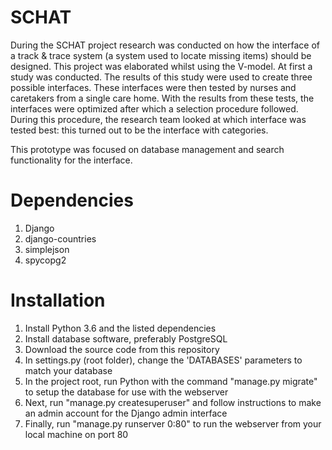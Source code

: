 # SCHAT
During the SCHAT project research was conducted on how the interface of a track &amp; trace system (a
system used to locate missing items) should be designed. This project was elaborated whilst using
the V-model. At first a study was conducted. The results of this study were used to create three
possible interfaces. These interfaces were then tested by nurses and caretakers from a single care
home. With the results from these tests, the interfaces were optimized after which a selection
procedure followed. During this procedure, the research team looked at which interface was tested
best: this turned out to be the interface with categories.

This prototype was focused on database management and search functionality for the interface.

# Dependencies
1. Django
2. django-countries
3. simplejson
4. spycopg2

# Installation
1. Install Python 3.6 and the listed dependencies
2. Install database software, preferably PostgreSQL
3. Download the source code from this repository
4. In settings.py (root folder), change the 'DATABASES' parameters to match your database
5. In the project root, run Python with the command "manage.py migrate" to setup the database for use with the webserver
6. Next, run "manage.py createsuperuser" and follow instructions to make an admin account for the Django admin interface
7. Finally, run "manage.py runserver 0:80" to run the webserver from your local machine on port 80
